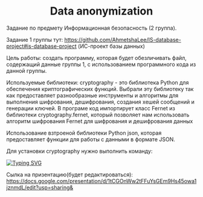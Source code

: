 <h1 align="center">Data anonymization</h1>
Задание по предмету Информационная безопасность (2 группа).

Задание 1 группы тут: https://github.com/AhmetshaLee/IS-database-project#is-database-project (ИС-проект базы данных)

Цель работы: создать программу, которая будет обезличивать файл, содержащий данные группы 1, с использованием программного кода из данной группы.

Используемые библиотеки: 
cryptography - это библиотека Python для обеспечения  криптографических функций. 
Выбрали эту библиотеку так как предоставляет разнообразные инструменты и алгоритмы для выполнения шифрования, дешифрования, создания хешей сообщений и генерации ключей.
В програме код импортирует класс Fernet из библиотеки cryptography.fernet, который позволяет нам использовать алгоритм шифрования Fernet для шифрования и дешифрования данных

Использование взтроеной библиотеки Python json, которая предоставляет функции для работы с данными в формате JSON.

Для установки cryptography нужно выполнить команду:

[![Typing SVG](https://readme-typing-svg.herokuapp.com?color=%2336BCF7&lines=$+pip+install+cryptography)](https://git.io/typing-svg)

Сылка на призентацию(будет редактироваться): https://docs.google.com/presentation/d/1tCGOnWw2tFFuYsGEm9Hs45owa1jznmdL/edit?usp=sharing&

